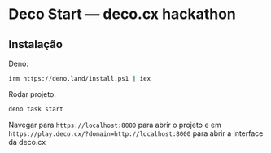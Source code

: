 # Deco Start — deco.cx hackathon

## Instalação

Deno:

```sh
irm https://deno.land/install.ps1 | iex
```

Rodar projeto:

```sh
deno task start
```

Navegar para `https://localhost:8000` para abrir o projeto 
e em `https://play.deco.cx/?domain=http://localhost:8000` para abrir a interface da deco.cx


